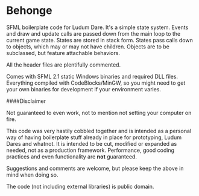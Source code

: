 Behonge
=======

SFML boilerplate code for Ludum Dare.
It's a simple state system. Events and draw and update calls are passed down from the main loop to the current game state. States are stored in stack form. States pass calls down to objects, which may or may not have children. Objects are to be subclassed, but feature attachable behaviors.

All the header files are plentifully commented.

Comes with SFML 2.1 static Windows binaries and required DLL files. Everything compiled with CodeBlocks/MinGW, so you might need to get your own binaries for development if your environment varies.

####Disclaimer

Not guaranteed to even work, not to mention not setting your computer on fire.

This code was very hastily cobbled together and is intended as a personal way of having boilerplate stuff already in place for prototyping, Ludum Dares and whatnot. It is intended to be cut, modified or expanded as needed, not as a production framework. Performance, good coding practices and even functionality are **not** guaranteed.

Suggestions and comments are welcome, but please keep the above in mind when doing so.

The code (not including external libraries) is public domain.
